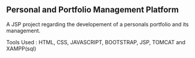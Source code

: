 Personal and Portfolio Management Platform
------------------------------------------
A JSP project regarding the developement of a personals portfolio and its management. 

Tools Used : HTML, CSS, JAVASCRIPT, BOOTSTRAP, JSP, TOMCAT and  XAMPP(sql)

